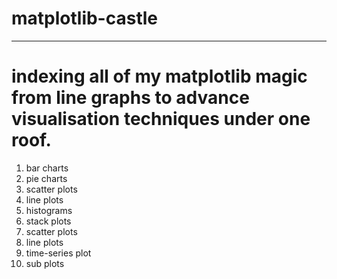 # matplotlib-castle
----
indexing all of my matplotlib magic from line graphs to advance visualisation techniques under one roof.
===
1. bar charts
2. pie charts
3. scatter plots
4. line plots
5. histograms
6. stack plots
7. scatter plots
8. line plots
9. time-series plot
10. sub plots
